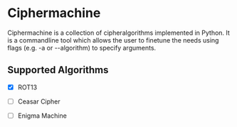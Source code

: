 # Ciphermachine
Ciphermachine is a collection of cipheralgorithms implemented in Python. It is a commandline tool which allows the user to finetune the needs using flags (e.g. -a or --algorithm) to specify arguments.

## Supported Algorithms
- [x] ROT13
- [ ] Ceasar Cipher
- [ ] Enigma Machine

